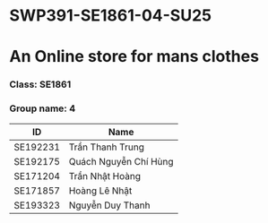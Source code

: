 # SWP391-SE1861-04-SU25
# An Online store for mans clothes
### Class: SE1861
### Group name: 4
| ID  | Name |
| ------------- | ------------- |
| SE192231  | Trần Thanh Trung  |
| SE192175 | Quách Nguyễn Chí Hùng  |
| SE171204 | Trần Nhật Hoàng |
| SE171857 | Hoàng Lê Nhật  |
| SE193323 | Nguyễn Duy Thanh |

